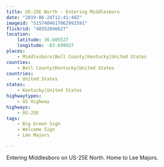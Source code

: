 ```yaml
---
title: US-25E North - Entering Middlesboro
date: "2019-06-24T11:41:40Z"
imageid: "5157404617062992591"
flickrid: "48352046627"
location:
    latitude: 36.605527
    longitude: -83.699927
places:
    - Middlesboro|Bell County|Kentucky|United States
counties:
    - Bell County|Kentucky|United States
countries:
    - United States
states:
    - Kentucky|United States
highwaytypes:
    - US Highway
highways:
    - US-25E
tags:
    - Big Green Sign
    - Welcome Sign
    - Lee Majors

---
```

Entering Middlesboro on US-25E North.  Home to Lee Majors.